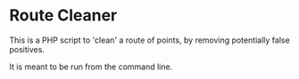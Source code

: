 Route Cleaner
=============

This is a PHP script to 'clean' a route of points, by removing
potentially false positives.

It is meant to be run from the command line.
